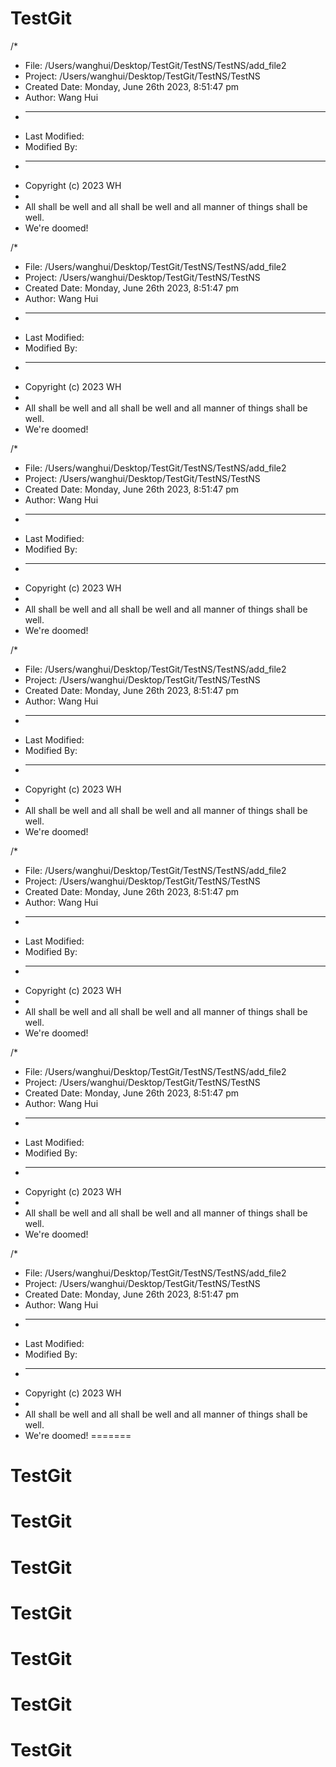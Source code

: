 # TestGit

/*
 * File: /Users/wanghui/Desktop/TestGit/TestNS/TestNS/add_file2
 * Project: /Users/wanghui/Desktop/TestGit/TestNS/TestNS
 * Created Date: Monday, June 26th 2023, 8:51:47 pm
 * Author: Wang Hui
 * -----
 * Last Modified:
 * Modified By:
 * -----
 * Copyright (c) 2023 WH
 *
 * All shall be well and all shall be well and all manner of things shall be well.
 * We're doomed!

/*
 * File: /Users/wanghui/Desktop/TestGit/TestNS/TestNS/add_file2
 * Project: /Users/wanghui/Desktop/TestGit/TestNS/TestNS
 * Created Date: Monday, June 26th 2023, 8:51:47 pm
 * Author: Wang Hui
 * -----
 * Last Modified:
 * Modified By:
 * -----
 * Copyright (c) 2023 WH
 *
 * All shall be well and all shall be well and all manner of things shall be well.
 * We're doomed!


/*
 * File: /Users/wanghui/Desktop/TestGit/TestNS/TestNS/add_file2
 * Project: /Users/wanghui/Desktop/TestGit/TestNS/TestNS
 * Created Date: Monday, June 26th 2023, 8:51:47 pm
 * Author: Wang Hui
 * -----
 * Last Modified:
 * Modified By:
 * -----
 * Copyright (c) 2023 WH
 *
 * All shall be well and all shall be well and all manner of things shall be well.
 * We're doomed!

/*
 * File: /Users/wanghui/Desktop/TestGit/TestNS/TestNS/add_file2
 * Project: /Users/wanghui/Desktop/TestGit/TestNS/TestNS
 * Created Date: Monday, June 26th 2023, 8:51:47 pm
 * Author: Wang Hui
 * -----
 * Last Modified:
 * Modified By:
 * -----
 * Copyright (c) 2023 WH
 *
 * All shall be well and all shall be well and all manner of things shall be well.
 * We're doomed!

/*
 * File: /Users/wanghui/Desktop/TestGit/TestNS/TestNS/add_file2
 * Project: /Users/wanghui/Desktop/TestGit/TestNS/TestNS
 * Created Date: Monday, June 26th 2023, 8:51:47 pm
 * Author: Wang Hui
 * -----
 * Last Modified:
 * Modified By:
 * -----
 * Copyright (c) 2023 WH
 *
 * All shall be well and all shall be well and all manner of things shall be well.
 * We're doomed!

/*
 * File: /Users/wanghui/Desktop/TestGit/TestNS/TestNS/add_file2
 * Project: /Users/wanghui/Desktop/TestGit/TestNS/TestNS
 * Created Date: Monday, June 26th 2023, 8:51:47 pm
 * Author: Wang Hui
 * -----
 * Last Modified:
 * Modified By:
 * -----
 * Copyright (c) 2023 WH
 *
 * All shall be well and all shall be well and all manner of things shall be well.
 * We're doomed!

/*
 * File: /Users/wanghui/Desktop/TestGit/TestNS/TestNS/add_file2
 * Project: /Users/wanghui/Desktop/TestGit/TestNS/TestNS
 * Created Date: Monday, June 26th 2023, 8:51:47 pm
 * Author: Wang Hui
 * -----
 * Last Modified:
 * Modified By:
 * -----
 * Copyright (c) 2023 WH
 *
 * All shall be well and all shall be well and all manner of things shall be well.
 * We're doomed!
=======
# TestGit


# TestGit


# TestGit


# TestGit


# TestGit


# TestGit

# TestGit
